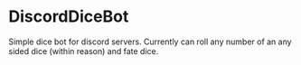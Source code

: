 # DiscordDiceBot
Simple dice bot for discord servers. Currently can roll any number of an any sided dice (within reason) and fate dice.
